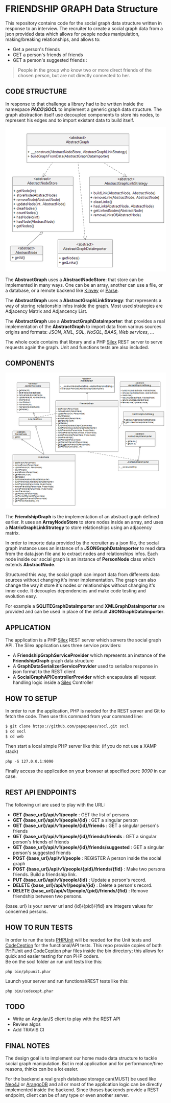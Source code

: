 FRIENDSHIP GRAPH Data Structure
===============================

This repository contains code for the social graph data structure written in response to an interview.
The recruiter to create a social graph data from a json provided data which allows for people nodes manipulation, 
making/breaking relationships, and allows to:

+ Get a person's friends
+ GET a person's friends of friends
+ GET a person's suggested friends : 

> People in the group who know two or more direct friends of the chosen person, but are not directly connected to her.




CODE STRUCTURE
---------------

In response to that challenge a library had to be written inside the namespace **_PACO\SOCL_** 
to implement a generic graph data structure. The graph abstraction itself use decoupled components to 
store his nodes, to represent his edges and to import existant data to build itself.

![Graph Abstract classes](./assets/uml_abstract.png)

The **AbstractGraph** uses a **AbstractNodeStore**: that store can be implemented in many ways. One can be an array, another can use a file, or a database, or a remote backend like [Kinvey](http://www.kinvey.com) or [Parse](https://parse.com).

The **AbstractGraph** uses a **AbstractGraphLinkStrategy**: that represents a way of storing relationship infos inside the graph. Most used strategies are Adjacency Matrix and Adjancency List.


The **AbstractGraph** use a **AbstractGraphDataImporter**: that provides a real implementation of the **AbstractGraph** to import data 
from various sources origins and formats: _JSON_, _XML_, _SQL_, _NoSQL_, _BAAS_, _Web services_, ...


The whole code contains that library and a PHP [Silex](http://silex.sensiolabs.org) REST server to serve requests again the graph. Unit and functions tests are also included.

COMPONENTS
------------

![Graph Concrete implementation classes](./assets/uml_social_graph.png)

The **FriendshipGraph** is the implementation of an abstract graph defined earlier. It uses an **ArrayNodeStore** to store nodes inside an array, and uses a **MatrixGraphLinkStrategy** to store relationships using an adjacency matrix.

In order to importe data provided by the recruiter as a json file, the social graph instance uses an instance of a 
**JSONGraphDataImporter** to read data from the data.json file and to extract nodes and relationships infos.
Each node inside our social graph is an instance of **PersonNode** class which extends **AbstractNode**. 

Structured this way, the social graph can import data from differents data sources without changing it's inner 
implementation. The graph can also change the way it store it's nodes or relationships without changing it's inner code.
It decouples dependencies and make code testing and evolution easy.

For example a **SQLITEGraphDataImporter** and **XMLGraphDataImporter** are provided and can be used in place of the default **JSONGraphDataImporter**.


APPLICATION
-------------
The application is a PHP [Silex](http://silex.sensiolabs.org) REST server which servers the social graph API.
The Silex application uses three service providers: 

+ A **FriendshipGraphServiceProvider** which represents an instance of the **FriendshipGraph** graph data structure 
+ A **GraphDataSerializerServiceProvider** used to serialize response in json format to the REST client
+ A **SocialGraphAPIControllerProvider** which encapsulate all request handling logic inside a [Silex](http://silex.sensiolabs.org) Controller


HOW TO SETUP
------------

In order to run the application, PHP is needed for the REST server and Git to fetch the code. Then use this command from your command line:

```
$ git clone https://github.com/papepapes/socl.git socl
$ cd socl
$ cd web
```


Then start a local simple PHP server like this: (if you do not use a XAMP stack)

```
php -S 127.0.0.1:9090
```

Finally access the application on your browser at specified port: _9090_ in our case.

REST API ENDPOINTS
------------------

The following url are used to play with the URL:

+ **GET {base_url}/api/v1/people** : GET the list of persons
+ **GET {base_url}/api/v1/people/{id}** : GET a singular person 
+ **GET {base_url}/api/v1/people/{id}/friends** : GET a singular person's friends 
+ **GET {base_url}/api/v1/people/{id}/friends/friends** : GET a singular person's friends of friends
+ **GET {base_url}/api/v1/people/{id}/friends/suggested** : GET a singular person's suggested friends
+ **POST {base_url}/api/v1/people** : REGISTER A person inside the social graph
+ **POST {base_url}/api/v1/people/{pid}/friends/{fid}** : Make two persons friends. Build a friendship link.
+ **PUT {base_url}/api/v1/people/{id}** : Update a person's record.
+ **DELETE {base_url}/api/v1/people/{id}** : Delete a person's record.
+ **DELETE {base_url}/api/v1/people/{pid}/friends/{fid}** : Remove friendship between two persons.

{base_url} is your server url and {id}/{pid}/{fid} are integers values for concerned persons.



HOW TO RUN TESTS
----------------

In order to run the tests [PHPUnit](http://phpunit.de) will be needed for the Unit tests and [CodeCeption](http://codeception.com) for the functional/API tests.
This repo provide copies of both [PHPUnit](http://phpunit.de) and [CodeCeption](http://codeception.com) phar files inside the bin directory; this allows for quick and easier testing for non PHP coders.  
Be on the socl folder an run unit tests like this:

```
php bin/phpunit.phar 
```

Launch your server and run functional/REST tests like this:

```
php bin/cedecept.phar 
```


TODO
-------

 + Write an AngularJS client to play with the REST API
 + Review algos
 + Add TRAVIS CI

FINAL NOTES 
-----------

The design goal is to implement our home made data structure to tackle social graph manipulation.
But in real application and for performance/time reasons, thinks can be a lot easier.

For the backend a real graph database storage can(MUST) be used like [Neo4J](http://www.neo4j.org) or [ArangoDB](http://arangodb.org) and all or most of 
the application logic can be directly implemented inside the backend. Since thoses backends provide a REST endpoint,
client can be of any type or even another server.


